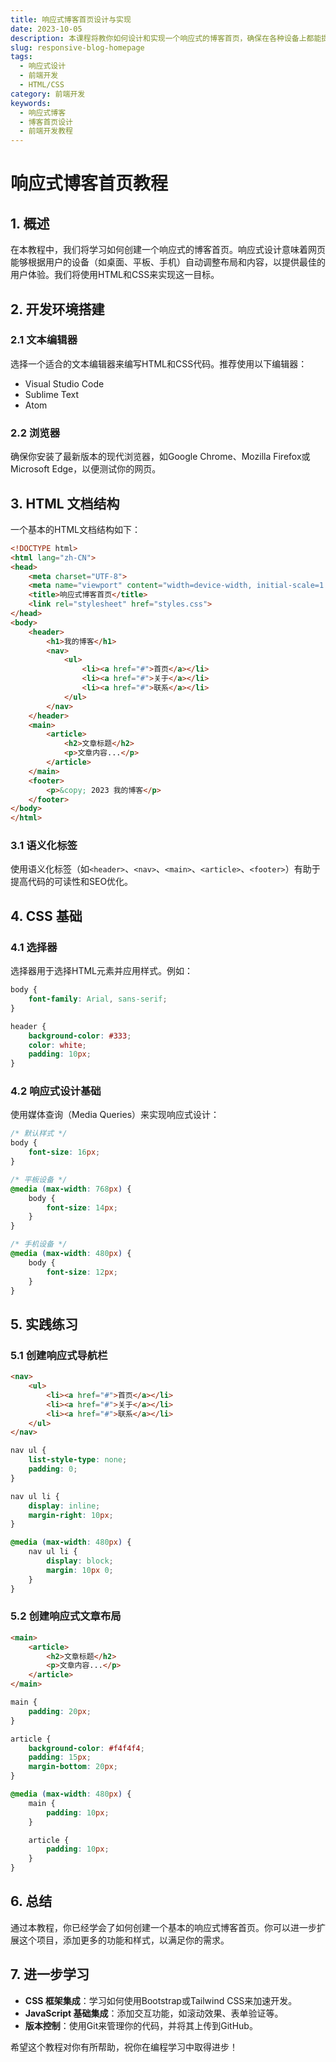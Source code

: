 ```yaml
---
title: 响应式博客首页设计与实现
date: 2023-10-05
description: 本课程将教你如何设计和实现一个响应式的博客首页，确保在各种设备上都能提供最佳的用户体验。
slug: responsive-blog-homepage
tags:
  - 响应式设计
  - 前端开发
  - HTML/CSS
category: 前端开发
keywords:
  - 响应式博客
  - 博客首页设计
  - 前端开发教程
---
```


# 响应式博客首页教程

## 1. 概述

在本教程中，我们将学习如何创建一个响应式的博客首页。响应式设计意味着网页能够根据用户的设备（如桌面、平板、手机）自动调整布局和内容，以提供最佳的用户体验。我们将使用HTML和CSS来实现这一目标。

## 2. 开发环境搭建

### 2.1 文本编辑器

选择一个适合的文本编辑器来编写HTML和CSS代码。推荐使用以下编辑器：
- Visual Studio Code
- Sublime Text
- Atom

### 2.2 浏览器

确保你安装了最新版本的现代浏览器，如Google Chrome、Mozilla Firefox或Microsoft Edge，以便测试你的网页。

## 3. HTML 文档结构

一个基本的HTML文档结构如下：

```html
<!DOCTYPE html>
<html lang="zh-CN">
<head>
    <meta charset="UTF-8">
    <meta name="viewport" content="width=device-width, initial-scale=1.0">
    <title>响应式博客首页</title>
    <link rel="stylesheet" href="styles.css">
</head>
<body>
    <header>
        <h1>我的博客</h1>
        <nav>
            <ul>
                <li><a href="#">首页</a></li>
                <li><a href="#">关于</a></li>
                <li><a href="#">联系</a></li>
            </ul>
        </nav>
    </header>
    <main>
        <article>
            <h2>文章标题</h2>
            <p>文章内容...</p>
        </article>
    </main>
    <footer>
        <p>&copy; 2023 我的博客</p>
    </footer>
</body>
</html>
```

### 3.1 语义化标签

使用语义化标签（如`<header>`、`<nav>`、`<main>`、`<article>`、`<footer>`）有助于提高代码的可读性和SEO优化。

## 4. CSS 基础

### 4.1 选择器

选择器用于选择HTML元素并应用样式。例如：

```css
body {
    font-family: Arial, sans-serif;
}

header {
    background-color: #333;
    color: white;
    padding: 10px;
}
```

### 4.2 响应式设计基础

使用媒体查询（Media Queries）来实现响应式设计：

```css
/* 默认样式 */
body {
    font-size: 16px;
}

/* 平板设备 */
@media (max-width: 768px) {
    body {
        font-size: 14px;
    }
}

/* 手机设备 */
@media (max-width: 480px) {
    body {
        font-size: 12px;
    }
}
```

## 5. 实践练习

### 5.1 创建响应式导航栏

```html
<nav>
    <ul>
        <li><a href="#">首页</a></li>
        <li><a href="#">关于</a></li>
        <li><a href="#">联系</a></li>
    </ul>
</nav>
```

```css
nav ul {
    list-style-type: none;
    padding: 0;
}

nav ul li {
    display: inline;
    margin-right: 10px;
}

@media (max-width: 480px) {
    nav ul li {
        display: block;
        margin: 10px 0;
    }
}
```

### 5.2 创建响应式文章布局

```html
<main>
    <article>
        <h2>文章标题</h2>
        <p>文章内容...</p>
    </article>
</main>
```

```css
main {
    padding: 20px;
}

article {
    background-color: #f4f4f4;
    padding: 15px;
    margin-bottom: 20px;
}

@media (max-width: 480px) {
    main {
        padding: 10px;
    }

    article {
        padding: 10px;
    }
}
```

## 6. 总结

通过本教程，你已经学会了如何创建一个基本的响应式博客首页。你可以进一步扩展这个项目，添加更多的功能和样式，以满足你的需求。

## 7. 进一步学习

- **CSS 框架集成**：学习如何使用Bootstrap或Tailwind CSS来加速开发。
- **JavaScript 基础集成**：添加交互功能，如滚动效果、表单验证等。
- **版本控制**：使用Git来管理你的代码，并将其上传到GitHub。

希望这个教程对你有所帮助，祝你在编程学习中取得进步！